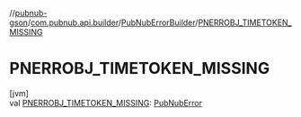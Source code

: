 //[pubnub-gson](../../../index.md)/[com.pubnub.api.builder](../index.md)/[PubNubErrorBuilder](index.md)/[PNERROBJ_TIMETOKEN_MISSING](-p-n-e-r-r-o-b-j_-t-i-m-e-t-o-k-e-n_-m-i-s-s-i-n-g.md)

# PNERROBJ_TIMETOKEN_MISSING

[jvm]\
val [PNERROBJ_TIMETOKEN_MISSING](-p-n-e-r-r-o-b-j_-t-i-m-e-t-o-k-e-n_-m-i-s-s-i-n-g.md): [PubNubError](../../../../pubnub-gson/com.pubnub.api/-pub-nub-error/index.md)
